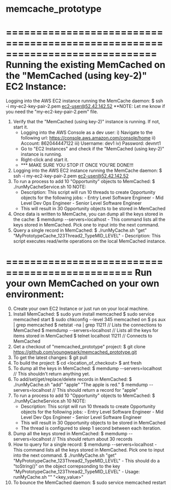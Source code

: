 # memcache_prototype
=============================================================================
Running the existing MemCached on the "MemCached (using key-2)" EC2 Instance:
=============================================================================
Logging into the AWS EC2 instance running the MemCache daemon:
	$ ssh -i my-ec2-key-pair-2.pem ec2-user@52.42.142.52
	**NOTE: Let me know if you need the "my-ec2-key-pair-2.pem" file.

1) Verify that the "MemCached (using key-2)" instance is running. If not, start it.
	- Logging into the AWS Console as a dev user:
		 i) Navigate to the following url: https://console.aws.amazon.com/console/home
		 ii) Account: 862044447122
		 iii) Username: dev1
		 iv) Password: devnrt1
	- Go to "EC2 Instances" and check if the "MemCached (using key-2)" instance is running.
	- Right-click and start it.
	- *** MAKE SURE YOU STOP IT ONCE YOU'RE DONE!!!
2) Logging into the AWS EC2 instance running the MemCache daemon:
	$ ssh -i my-ec2-key-pair-2.pem ec2-user@52.42.142.52
3) To run a process to add 10 "Opportunity" objects to MemCached:
	$ ./runMyCacheService.sh 10
	  NOTE: 
	  - Description: This script will run 10 threads to create Opportunity objects for the following jobs:
	  		- Entry Level Software Engineer
	  		- Mid Level Dev Ops Engineer
	  		- Senior Level Software Engineer
	  - This will result in 30 Opportunity objects to be stored in MemCached
4) Once data is written to MemCache, you can dump all the keys stored in the cache:
	$ memdump --servers=localhost
		- This command lists all the keys stored in MemCached. Pick one to input into the next command.
5) Query a single record in MemCached:
	$ ./runMyCache.sh "get" "MyPrototypeCache_123Thread2_TypeMID_LEVEL"
		- Description: This script executes read/write operations on the local MemCached instance.
			
			
===============================================
Run your own MemCached on your own environment:
===============================================
0) Create your own EC2 Instance or just run on your local machine.
1) Install MemCached:
	$ sudo yum install memcached
	$ sudo service memcached start
	$ sudo chkconfig --level 345 memcached on
	$ ps aux | grep memcached
	$ netstat -na | grep 11211			// Lists the connections to MemCached
	$ memdump --servers=localhost		// Lists all the keys for items stored in MemCached
	$ telnet localhost 11211			// Connects to MemCached
2) Get a checkout of "memcached_prototype" project:
	$ git clone https://github.com/youngwpark/memcached_prototype.git
3) To get the latest changes:
	$ git pull
4) To build the project:
	$ cd <location_of_checkout>
	$ ant fresh
5) To dump all the keys in MemCached:
	$ memdump --servers=localhost		// This shouldn't return anything yet.
6) To add/set/get/replace/delete records in MemCached:
	$ ./runMyCache.sh "add" "apple" "The apple is red."
	$ memdump --servers=localhost		// This should return a record for "apple"
7) To run a process to add 10 "Opportunity" objects to MemCached:
	$ ./runMyCacheService.sh 10
	NOTE: 
	  - Description: This script will run 10 threads to create Opportunity objects for the following jobs:
	  		- Entry Level Software Engineer
	  		- Mid Level Dev Ops Engineer
	  		- Senior Level Software Engineer
	  - This will result in 30 Opportunity objects to be stored in MemCached
	  - The thread is configured to sleep 1 second between each iteration.
8) Dump all the keys stored in MemCached:
	$ memdump --servers=localhost		// This should return about 30 records 
9) How to query for a single record:
	$ memdump --servers=localhost
		- This command lists all the keys stored in MemCached. Pick one to input into the next command.
	$ ./runMyCache.sh "get" "MyPrototypeCache_123Thread2_TypeMID_LEVEL"
		- This should do a "toString()" on the object correpsonding to the key "MyPrototypeCache_123Thread2_TypeMID_LEVEL"
		- Usage: runMyCache.sh "<command>" "<key_value>"
10) To bounce the MemCached daemon:
	$ sudo service memcached restart

	
	
